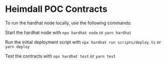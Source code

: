 # Heimdall POC Contracts

To run the hardhat node locally, use the following commands:


Start the hardhat node with
`npx hardhat node` or `yarn hardhat`

Run the initial deployment script with 
`npx hardhat run scripts/deploy.ts` or `yarn deploy`

Test the contracts with `npx hardhat test` or `yarn test`
